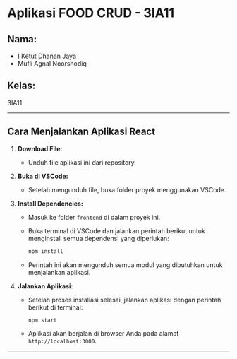# Aplikasi FOOD CRUD - 3IA11

## Nama:
- I Ketut Dhanan Jaya
- Mufli Agnal Noorshodiq

## Kelas:
3IA11

---

## Cara Menjalankan Aplikasi React

1. **Download File:**
   - Unduh file aplikasi ini dari repository.

2. **Buka di VSCode:**
   - Setelah mengunduh file, buka folder proyek menggunakan VSCode.

3. **Install Dependencies:**
   - Masuk ke folder `frontend` di dalam proyek ini.
   - Buka terminal di VSCode dan jalankan perintah berikut untuk menginstall semua dependensi yang diperlukan:
     ```bash
     npm install
     ```

   - Perintah ini akan mengunduh semua modul yang dibutuhkan untuk menjalankan aplikasi.

4. **Jalankan Aplikasi:**
   - Setelah proses installasi selesai, jalankan aplikasi dengan perintah berikut di terminal:
     ```bash
     npm start
     ```

   - Aplikasi akan berjalan di browser Anda pada alamat `http://localhost:3000`.

---


